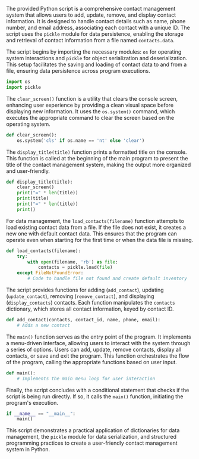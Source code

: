 The provided Python script is a comprehensive contact management system that allows users to add, update, remove, and display contact information. It is designed to handle contact details such as name, phone number, and email address, associating each contact with a unique ID. The script uses the `pickle` module for data persistence, enabling the storage and retrieval of contact information from a file named `contacts.data`.

The script begins by importing the necessary modules: `os` for operating system interactions and `pickle` for object serialization and deserialization. This setup facilitates the saving and loading of contact data to and from a file, ensuring data persistence across program executions.

```python
import os
import pickle
```

The `clear_screen()` function is a utility that clears the console screen, enhancing user experience by providing a clean visual space before displaying new information. It uses the `os.system()` command, which executes the appropriate command to clear the screen based on the operating system.

```python
def clear_screen():
    os.system('cls' if os.name == 'nt' else 'clear')
```

The `display_title(title)` function prints a formatted title on the console. This function is called at the beginning of the main program to present the title of the contact management system, making the output more organized and user-friendly.

```python
def display_title(title):
    clear_screen()
    print("=" * len(title))
    print(title)
    print("=" * len(title))
    print()
```

For data management, the `load_contacts(filename)` function attempts to load existing contact data from a file. If the file does not exist, it creates a new one with default contact data. This ensures that the program can operate even when starting for the first time or when the data file is missing.

```python
def load_contacts(filename):
    try:
        with open(filename, 'rb') as file:
            contacts = pickle.load(file)
    except FileNotFoundError:
        # Code to handle file not found and create default inventory
```

The script provides functions for adding (`add_contact`), updating (`update_contact`), removing (`remove_contact`), and displaying (`display_contacts`) contacts. Each function manipulates the `contacts` dictionary, which stores all contact information, keyed by contact ID.

```python
def add_contact(contacts, contact_id, name, phone, email):
    # Adds a new contact
```

The `main()` function serves as the entry point of the program. It implements a menu-driven interface, allowing users to interact with the system through a series of options. Users can add, update, remove contacts, display all contacts, or save and exit the program. This function orchestrates the flow of the program, calling the appropriate functions based on user input.

```python
def main():
    # Implements the main menu loop for user interaction
```

Finally, the script concludes with a conditional statement that checks if the script is being run directly. If so, it calls the `main()` function, initiating the program's execution.

```python
if __name__ == "__main__":
    main()
```

This script demonstrates a practical application of dictionaries for data management, the `pickle` module for data serialization, and structured programming practices to create a user-friendly contact management system in Python.